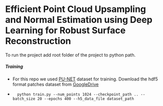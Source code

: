 # Efficient Point Cloud Upsampling and Normal Estimation using Deep Learning for Robust Surface Reconstruction

To run the project add root folder of the project to python path.

##### Training

- For this repo we used [PU-NET](https://raw.githubusercontent.com/yulequan/PU-Net) dataset for training. Download the hdf5 format patches dataset from [GoogleDrive](https://drive.google.com/file/d/1wMtNGvliK_pUTogfzMyrz57iDb_jSQR8/view?usp=sharing)
- ```shell
    python train.py --num_points 1024 --checkpoint_path .. --batch_size 20 --epochs 400 --h5_data_file dataset_path
    ```